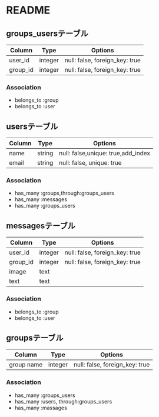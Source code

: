 # README

## groups_usersテーブル
|Column|Type|Options|
|------|----|-------|
|user_id|integer|null: false, foreign_key: true|
|group_id|integer|null: false, foreign_key: true|

### Association
- belongs_to :group
- belongs_to :user

## usersテーブル
|Column|Type|Options|
|------|----|-------|
|name|string|null: false,unique: true,add_index|
|email|string|null: false, unique: true|

### Association
- has_many :groups,through:groups_users
- has_many :messages
- has_many :groups_users

## messagesテーブル
|Column|Type|Options|
|------|----|-------|
|user_id|integer|null: false, foreign_key: true|
|group_id|integer|null: false, foreign_key: true|
|image|text||
|text|text||

### Association
- belongs_to :group
- belongs_to :user

## groupsテーブル
|Column|Type|Options|
|------|----|-------|
|group name|integer|null: false, foreign_key: true|

### Association
- has_many :groups_users
- has_many :users, through:groups_users
- has_many :massages